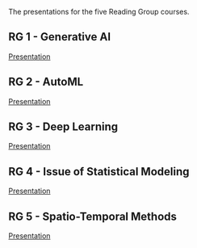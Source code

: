 
<!-- README.md is generated from README.Rmd. Please edit that file -->
<!-- https://marcozanotti.github.io/election-forecasting-review/ -->

The presentations for the five Reading Group courses.

## RG 1 - Generative AI

[Presentation](https://marcozanotti.github.io/reading-group-reviews/rg1_genai/genai_pres.pdf)

## RG 2 - AutoML

[Presentation](https://marcozanotti.github.io/reading-group-reviews/rg2_automl/automl_pres.pdf)

## RG 3 - Deep Learning

[Presentation](https://marcozanotti.github.io/reading-group-reviews/rg3_deeplearn/deeplearn_pres.pdf)

## RG 4 - Issue of Statistical Modeling

[Presentation](https://marcozanotti.github.io/reading-group-reviews/rg4_issueofstat/issueofstat_pres.pdf)

## RG 5 - Spatio-Temporal Methods

[Presentation](https://marcozanotti.github.io/reading-group-reviews/rg5_spatiotemp/spatiotemp_pres.pdf)
